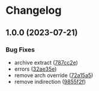 # Changelog

## 1.0.0 (2023-07-21)


### Bug Fixes

* archive extract ([787cc2e](https://github.com/smaximoff/asdf-mutagen/commit/787cc2e3b4608ff2732e15d8f19351e4c46d15eb))
* errors ([32ae35e](https://github.com/smaximoff/asdf-mutagen/commit/32ae35ed3bd9fb589f866b84f597f02c914d5437))
* remove arch override ([72a15a5](https://github.com/smaximoff/asdf-mutagen/commit/72a15a5e4766a0f154c34ac7d6209787c37fc993))
* remove indirection ([9855f2f](https://github.com/smaximoff/asdf-mutagen/commit/9855f2f9be9b41970c64a290ec5e834a5f08a3b1))
